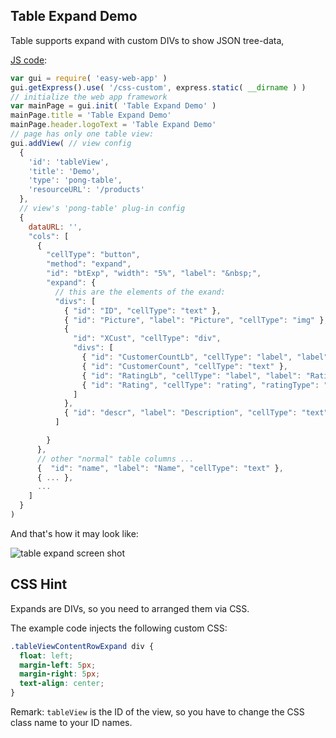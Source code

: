 ## Table Expand Demo

Table supports expand with custom DIVs to show JSON tree-data, 

[JS code](https://github.com/ma-ha/easy-web-app/blob/master/examples/table-expand/index.js):

```javascript
var gui = require( 'easy-web-app' )
gui.getExpress().use( '/css-custom', express.static( __dirname ) )
// initialize the web app framework 
var mainPage = gui.init( 'Table Expand Demo' )
mainPage.title = 'Table Expand Demo'
mainPage.header.logoText = 'Table Expand Demo'
// page has only one table view:
gui.addView( // view config
  {
    'id': 'tableView',
    'title': 'Demo',
    'type': 'pong-table',
    'resourceURL': '/products'
  },
  // view's 'pong-table' plug-in config
  {
    dataURL: '',
    "cols": [
      {
        "cellType": "button", 
        "method": "expand",
        "id": "btExp", "width": "5%", "label": "&nbsp;",
        "expand": {
          // this are the elements of the exand:
          "divs": [ 
            { "id": "ID", "cellType": "text" },
            { "id": "Picture", "label": "Picture", "cellType": "img" },
            {
              "id": "XCust", "cellType": "div",
              "divs": [
                { "id": "CustomerCountLb", "cellType": "label", "label": "Customers" },
                { "id": "CustomerCount", "cellType": "text" },
                { "id": "RatingLb", "cellType": "label", "label": "Rating" },
                { "id": "Rating", "cellType": "rating", "ratingType": "3star" }
              ]
            },
            { "id": "descr", "label": "Description", "cellType": "text" }
          ]

        } 
      },
      // other "normal" table columns ...
      {  "id": "name", "label": "Name", "cellType": "text" },
      { ... },
      ...
    ]
  }
)

```

And that's how it may look like:

![table expand screen shot](https://raw.githubusercontent.com/ma-ha/easy-web-app/master/examples/table-expand/table-expand.png)

## CSS Hint

Expands are DIVs, so you need to arranged them via CSS. 

The example code injects the following custom CSS:

```CSS
.tableViewContentRowExpand div { 
  float: left; 
  margin-left: 5px;
  margin-right: 5px;
  text-align: center;
} 
```
Remark: `tableView` is the ID of the view, 
so you have to change the CSS class name to your ID names.